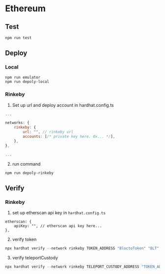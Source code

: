 # Ethereum

## Test

```sh
npm run test
```

## Deploy

### Local

```sh
npm run emulator
npm run depoly-local
```

### Rinkeby

1. Set up url and deploy account in hardhat.config.ts

```js
...

networks: {
	rinkeby: {
		url: "", // rinkeby url
		accounts: [/* private key here. 0x... */],
	},
},

...
```

2. run command

```sh
npm run depoly-rinkeby
```

## Verify

### Rinkeby

1. set up etherscan api key in `hardhat.config.ts`

```
etherscan: {
	apiKey: "", // etherscan api key here...
},
```

2. verify token

```js
npx hardhat verify --network rinkeby TOKEN_ADDRESS "BloctoToken" "BLT" 8
```

3. verify teleportCustody

```js
npx hardhat verify --network rinkeby TELEPORT_CUSTODY_ADDRESS "TOKEN_ADDRESS"
```